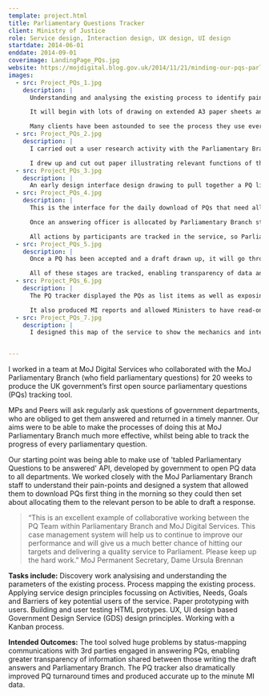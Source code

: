 ```yaml
---
template: project.html
title: Parliamentary Questions Tracker
client: Ministry of Justice
role: Service design, Interaction design, UX design, UI design
startdate: 2014-06-01
enddate: 2014-09-01
coverimage: LandingPage_PQs.jpg
website: https://mojdigital.blog.gov.uk/2014/11/21/minding-our-pqs-parliamentary-questions-tracker/
images:
  - src: Project_PQs_1.jpg
    description: |
      Understanding and analysing the existing process to identify pain-points and opportunities to change or improve the service is the place that I start with most projects.

      It will begin with lots of drawing on extended A3 paper sheets and will eventually become a designed artefact to be used by the team and the stakeholders.

      Many clients have been astounded to see the process they use every day plotted out as a process map.
  - src: Project_PQs_2.jpg
    description: |
      I carried out a user research activity with the Parliamentary Branch staff to understand how they might percieve a user interface for the job that they do.

      I drew up and cut out paper illustrating relevant functions of the job or tracking Parliamentary Questions. I then had them put together their own personal functionality jigsaw to understand what was important to them, but also to get them thinking about their process as an interface.
  - src: Project_PQs_3.jpg
    description: |
      An early design interface design drawing to pull together a PQ list with a PQ details page.
  - src: Project_PQs_4.jpg
    description: |
      This is the interface for the daily download of PQs that need allocating to ‘answering officers.’

      Once an answering officer is allocated by Parliamentary Branch staff, the tracker sends an email with a tokenised link to the officer where they can accept or decline answering the PQ.

      All actions by participants are tracked in the service, so Parliamentary Branch always know where the PQ is in the process.
  - src: Project_PQs_5.jpg
    description: |
      Once a PQ has been accepted and a draft drawn up, it will go through a process of validation before it gets to a minister to sign off.

      All of these stages are tracked, enabling transparency of data and accountability of all parties.
  - src: Project_PQs_6.jpg
    description: |
      The PQ tracker displayed the PQs as list items as well as exposing the status and details of each PQ.

      It also produced MI reports and allowed Ministers to have read-only views of the PQs relating to their department.
  - src: Project_PQs_7.jpg
    description: |
      I designed this map of the service to show the mechanics and interdependancies of the PQ tracker tool.


---
```

I worked in a team at MoJ Digital Services who collaborated with the MoJ Parliamentary Branch (who field parliamentary questions) for 20 weeks to produce the UK government’s first open source parliamentary questions (PQs) tracking tool.

MPs and Peers will ask regularly ask questions of government departments, who are obliged to get them answered and returned in a timely manner. Our aims were to be able to make the processes of doing this at MoJ Parliamentary Branch much more effective, whilst being able to track the progress of every parliamentary question.

Our starting point was being able to make use of 'tabled Parliamentary Questions to be answered' API, developed by government to open PQ data to all departments. We worked closely with the MoJ Parliamentary Branch staff to understand their pain-points and designed a system that allowed them to download PQs first thing in the morning so they could then set about allocating them to the relevant person to be able to draft a response.

>“This is an excellent example of collaborative working between the PQ Team within Parliamentary Branch and MoJ Digital Services. This case management system will help us to continue to improve our performance and will give us a much better chance of hitting our targets and delivering a quality service to Parliament. Please keep up the hard work.”
MoJ Permanent Secretary, Dame Ursula Brennan

**Tasks include:**
Discovery work analysising and understanding the parameters of the existing process. Process mapping the existing process. Applying service design principles focussing on Activities, Needs, Goals and Barriers of key potential users of the service. Paper prototyping with users. Building and user testing HTML protypes. UX, UI design based Government Design Service (GDS) design principles. Working with a Kanban process.

**Intended Outcomes:**
The tool solved huge problems by status-mapping communications with 3rd parties engaged in answering PQs, enabling greater transparency of information shared between those writing the draft answers and Parliamentary Branch. The PQ tracker also dramatically improved PQ turnaround times and produced accurate up to the minute MI data.
